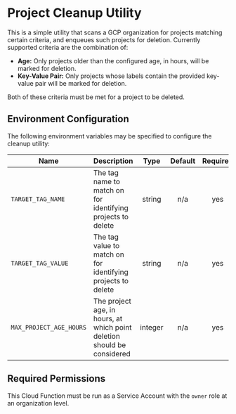 # Project Cleanup Utility

This is a simple utility that scans a GCP organization for projects matching certain criteria, and enqueues such projects for deletion. Currently supported criteria are the combination of:

- **Age:** Only projects older than the configured age, in hours, will be marked for deletion.
- **Key-Value Pair:** Only projects whose labels contain the provided key-value pair will be marked for deletion.

Both of these criteria must be met for a project to be deleted.

## Environment Configuration

The following environment variables may be specified to configure the cleanup utility:

| Name | Description | Type | Default | Required |
|------|-------------|:----:|:-----:|:-----:|
| `TARGET_TAG_NAME` | The tag name to match on for identifying projects to delete | string | n/a | yes |
| `TARGET_TAG_VALUE` | The tag value to match on for identifying projects to delete | string | n/a | yes |
| `MAX_PROJECT_AGE_HOURS` | The project age, in hours, at which point deletion should be considered | integer | n/a | yes |

## Required Permissions

This Cloud Function must be run as a Service Account with the `owner` role at an organization level.
